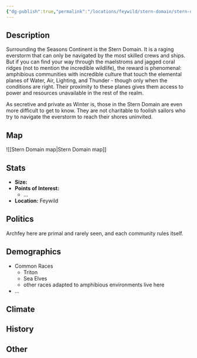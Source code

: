 ```yaml
---
{"dg-publish":true,"permalink":"/locations/feywild/stern-domain/stern-domain/","tags":["Location","Court"]}
---
```


## Description
Surrounding the Seasons Continent is the Stern Domain. It is a raging everstorm that can only be navigated by the most skilled crews and ships. But if you can find your way through the maelstroms and jagged coral ridges (not to mention the incredible wildlife), the reward is phenomenal: amphibious communities with incredible culture that touch the elemental planes of Water, Air, Lighting, and Thunder - though only when the conditions are right. Their proximity to these planes gives them access to power and resources unavailable in the rest of the realm. 

As secretive and private as Winter is, those in the Stern Domain are even more difficult to get to know. They are not charitable to foolish sailors who try to navigate the everstorm to reach their shores uninvited.

## Map
![[Stern Domain map\|Stern Domain map]]
## Stats
- **Size:** 
- **Points of Interest:**
    - ...
- **Location:** Feywild

## Politics
Archfey here are primal and rarely seen, and each community rules itself. 
## Demographics
- Common Races
    - Triton 
    - Sea Elves 
    - other races adapted to amphibious environments live here
- ...

## Climate

## History

## Other 


